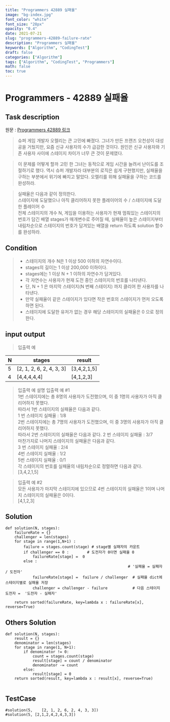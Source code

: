 ```yaml
---
title: "Programmers 42889 실패율"
image: "bg-index.jpg"
font_color: "white"
font_size: "28px"
opacity: "0.4"
date: 2021-07-21
slug: "programmers-42889-failure-rate"
description: "Programmers 실패율"
keywords: ["Algorithm", "CodingTest"]
draft: false
categories: ["Algorithm"]
tags: ["Algorithm", "CodingTest", "Programmers"]
math: false
toc: true
---
```


# Programmers - 42889 실패율

## Task description

원문 : <a href="https://programmers.co.kr/learn/courses/30/lessons/42889">Programmers 42889 링크</a>

> 슈퍼 게임 개발자 오렐리는 큰 고민에 빠졌다. 그녀가 만든 프랜즈 오천성이 대성공을 거뒀지만, 요즘 신규 사용자의 수가 급감한 것이다. 원인은 신규 사용자와 기존 사용자 사이에 스테이지 차이가 너무 큰 것이 문제였다.

> 이 문제를 어떻게 할까 고민 한 그녀는 동적으로 게임 시간을 늘려서 난이도를 조절하기로 했다. 역시 슈퍼 개발자라 대부분의 로직은 쉽게 구현했지만, 실패율을 구하는 부분에서 위기에 빠지고 말았다. 오렐리를 위해 실패율을 구하는 코드를 완성하라.

> 실패율은 다음과 같이 정의한다. <br>
스테이지에 도달했으나 아직 클리어하지 못한 플레이어의 수 / 스테이지에 도달한 플레이어 수 <br>
전체 스테이지의 개수 N, 게임을 이용하는 사용자가 현재 멈춰있는 스테이지의 번호가 담긴 배열 stages가 매개변수로 주어질 때, 실패율이 높은 스테이지부터 내림차순으로 스테이지의 번호가 담겨있는 배열을 return 하도록 solution 함수를 완성하라.




## Condition
> - 스테이지의 개수 N은 1 이상 500 이하의 자연수이다.<br>
> - stages의 길이는 1 이상 200,000 이하이다.<br>
> - stages에는 1 이상 N + 1 이하의 자연수가 담겨있다.
> - 각 자연수는 사용자가 현재 도전 중인 스테이지의 번호를 나타낸다.
> - 단, N + 1 은 마지막 스테이지(N 번째 스테이지) 까지 클리어 한 사용자를 나타낸다.
> - 만약 실패율이 같은 스테이지가 있다면 작은 번호의 스테이지가 먼저 오도록 하면 된다.
> - 스테이지에 도달한 유저가 없는 경우 해당 스테이지의 실패율은 0 으로 정의한다.


## input output
> 입출력 예

N |	stages |	result
---|------|-----
5	| [2, 1, 2, 6, 2, 4, 3, 3]	| [3,4,2,1,5]
4	| [4,4,4,4,4]	| [4,1,2,3]

> 입출력 예 설명
입출력 예 #1 <br>
1번 스테이지에는 총 8명의 사용자가 도전했으며, 이 중 1명의 사용자가 아직 클리어하지 못했다. <br>
따라서 1번 스테이지의 실패율은 다음과 같다.<br>
> 1 번 스테이지 실패율 : 1/8 <br>
2번 스테이지에는 총 7명의 사용자가 도전했으며, 이 중 3명의 사용자가 아직 클리어하지 못했다. <br>
따라서 2번 스테이지의 실패율은 다음과 같다.
> 2 번 스테이지 실패율 : 3/7 <br>
마찬가지로 나머지 스테이지의 실패율은 다음과 같다.<br>
> 3 번 스테이지 실패율 : 2/4<br>
> 4번 스테이지 실패율 : 1/2<br>
> 5번 스테이지 실패율 : 0/1<br>
> 각 스테이지의 번호를 실패율의 내림차순으로 정렬하면 다음과 같다.<br>
> [3,4,2,1,5]

> 입출력 예 #2<br>
>모든 사용자가 마지막 스테이지에 있으므로 4번 스테이지의 실패율은 1이며 나머지 스테이지의 실패율은 0이다.<br>
>[4,1,2,3]


## Solution 

```
def solution(N, stages):
    failureRate = {}
    challenger = len(stages)
    for stage in range(1,N+1) :
        failure = stages.count(stage) # stage별 실패자의 카운트
        if challenger == 0 :		# 도전자가 0이면 실패율 0
            failureRate[stage] =  0
        else :
		                                              # '실패율 = 실패자 / 도전자'  
            failureRate[stage] =  failure / challenger  # 실패율 dict에 스테이지별로 실패율 저장
            challenger = challenger - failure		    # 다음 스테이지 도전자 =  '도전자 - 실패자'

    return sorted(failureRate, key=lambda x : failureRate[x], reverse=True) 

```

## Others Solution 
```
def solution(N, stages):
    result = {}
    denominator = len(stages)
    for stage in range(1, N+1):
        if denominator != 0:
            count = stages.count(stage)
            result[stage] = count / denominator
            denominator -= count
        else:
            result[stage] = 0
    return sorted(result, key=lambda x : result[x], reverse=True)


```

## TestCase
```
#solution(5,	[2, 1, 2, 6, 2, 4, 3, 3])
#solution(5, [2,1,2,4,2,4,3,3])


```

